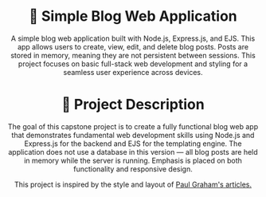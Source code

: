 # <center>📝 Simple Blog Web Application</center>

<center></hr></center>


<center>
A simple blog web application built with Node.js, Express.js, and EJS. This app allows users to create, view, edit, and delete blog posts. Posts are stored in memory, meaning they are not persistent between sessions. This project focuses on basic full-stack web development and styling for a seamless user experience across devices.

# 📌 Project Description
The goal of this capstone project is to create a fully functional blog web app that demonstrates fundamental web development skills using Node.js and Express.js for the backend and EJS for the templating engine. The application does not use a database in this version — all blog posts are held in memory while the server is running. Emphasis is placed on both functionality and responsive design.

This project is inspired by the style and layout of <a href="https://www.paulgraham.com/articles.html">Paul Graham's articles.</a>


</center>